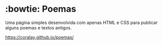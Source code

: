 # :bowtie: Poemas

Uma página simples desenvolvida com apenas HTML e CSS para publicar alguns poemas e textos antigos.

https://coralay.github.io/poemas/
